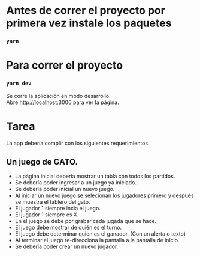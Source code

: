 # Antes de correr el proyecto por primera vez instale los paquetes

### `yarn`

# Para correr el proyecto

### `yarn dev`

Se corre la aplicación en modo desarrollo.\
Abre [http://localhost:3000](http://localhost:3000) para ver la página.

# Tarea

La app debería complir con los siguientes requerimientos.

## Un juego de GATO.

- La página inicial debería mostrar un tabla con todos los partidos.
- Se debería poder ingresar a un juego ya iniciado.
- Se debería poder inicial un nuevo juego.
- Al iniciar un nuevo juego se selecionan los jugadores primero y después se muestra el tablero del gato.
- El jugador 1 siempre incia el juego.
- El jugador 1 siempre es X.
- En el juego se debe por grabar cada jugada que se hace.
- El juego debe mostrar de quién es el turno.
- El juego debe determinar quien es el ganador. (Con un alerta o texto)
- Al terminar el juego re-direcciona la pantalla a la pantalla de inicio.
- Se debería poder crear un nuevo jugador.
